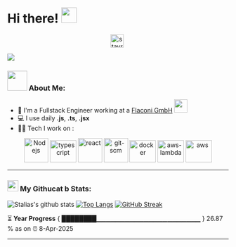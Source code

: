 # Hi there! <img src="https://github.com/TheDudeThatCode/TheDudeThatCode/blob/master/Assets/Hi.gif" width="35" />
<p align="center">
<a href="https://www.linkedin.com/in/stavros-liaskos/" target="blank"><img align="center" src="https://cdn.jsdelivr.net/npm/simple-icons@3.0.1/icons/linkedin.svg" alt="stavros-liaskos" height="30" width="30" /></a>&nbsp;
</p>

![](https://user-images.githubusercontent.com/48784001/203785020-2b4826c1-7ddb-4de8-b65b-ebf6e04c5290.jpeg)

### <img src="https://github.com/TheDudeThatCode/TheDudeThatCode/blob/master/Assets/Developer.gif" width="45" /> About Me:
- 🏦 I'm a Fullstack Engineer working at a [Flaconi GmbH](https://flaconi.de/)
  <img src="https://media.giphy.com/media/WUlplcMpOCEmTGBtBW/giphy.gif" width="30">
- 💻 I use daily **.js**, **.ts**, **.jsx**
- 🧑‍💻 Tech I work on :

<p align="center">
      <img src="https://www.vectorlogo.zone/logos/nodejs/nodejs-icon.svg" alt="Nodejs" width="55" height="55"/>
      <img src="https://www.vectorlogo.zone/logos/typescriptlang/typescriptlang-icon.svg" alt="typescript" width="60" height="50"/>
      <img src="https://www.vectorlogo.zone/logos/reactjs/reactjs-icon.svg" alt="react" width="55" height="55"/> 
      <img src="https://www.vectorlogo.zone/logos/git-scm/git-scm-icon.svg" alt="git-scm" width="55" height="55"/> 
      <img src="https://www.vectorlogo.zone/logos/docker/docker-official.svg" alt="docker" width="60" height="50"/>
      <img src="https://www.vectorlogo.zone/logos/amazon_awslambda/amazon_awslambda-icon.svg" alt="aws-lambda" width="60" height="50"/>
      <img src="https://www.vectorlogo.zone/logos/amazon_aws/amazon_aws-icon.svg" alt="aws" width="60" height="50"/>
</p>

---
### <img src='https://media1.giphy.com/media/du3J3cXyzhj75IOgvA/giphy.gif?cid=ecf05e47x2g034i9pzwtzzsd3xgg2w9nr94t4tflbbgo3008&rid=giphy.gif' width='25' /> My Githucat b Stats:
![Stalias's github stats](https://github-readme-stats.vercel.app/api?username=stavros-liaskos&show_icons=true&title_color=ffc857&icon_color=8ac926&text_color=daf7dc&bg_color=151515&hide=stars&count_private=true&include_all_commits=true)
[![Top Langs](https://github-readme-stats.vercel.app/api/top-langs/?username=stavros-liaskos&layout=compact&text_color=daf7dc&bg_color=151515&hide=vue,css,html)](https://github.com/anuraghazra/github-readme-stats)
[![GitHub Streak](https://github-readme-streak-stats.herokuapp.com/?user=stavros-liaskos&theme=dark)](https://git.io/streak-stats)


⏳ **Year Progress** { ████████▁▁▁▁▁▁▁▁▁▁▁▁▁▁▁▁▁▁▁▁▁▁ } 26.87 % as on ⏰ 8-Apr-2025

---

